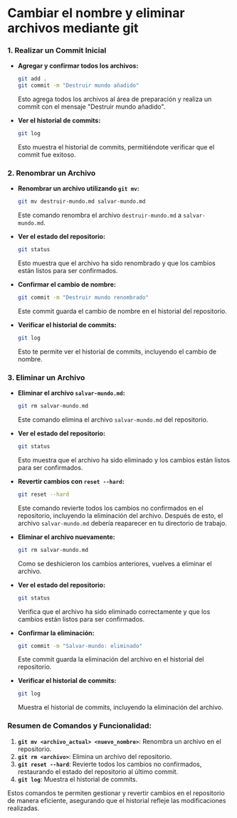 # Cambiar el nombre y eliminar archivos mediante git

### **1. Realizar un Commit Inicial**
- **Agregar y confirmar todos los archivos:**
  ```bash
  git add .
  git commit -m "Destruir mundo añadido"
  ```
  Esto agrega todos los archivos al área de preparación y realiza un commit con el mensaje "Destruir mundo añadido".

- **Ver el historial de commits:**
  ```bash
  git log
  ```
  Esto muestra el historial de commits, permitiéndote verificar que el commit fue exitoso.

### **2. Renombrar un Archivo**
- **Renombrar un archivo utilizando `git mv`:**
  ```bash
  git mv destruir-mundo.md salvar-mundo.md
  ```
  Este comando renombra el archivo `destruir-mundo.md` a `salvar-mundo.md`.

- **Ver el estado del repositorio:**
  ```bash
  git status
  ```
  Esto muestra que el archivo ha sido renombrado y que los cambios están listos para ser confirmados.

- **Confirmar el cambio de nombre:**
  ```bash
  git commit -m "Destruir mundo renombrado"
  ```
  Este commit guarda el cambio de nombre en el historial del repositorio.

- **Verificar el historial de commits:**
  ```bash
  git log
  ```
  Esto te permite ver el historial de commits, incluyendo el cambio de nombre.

### **3. Eliminar un Archivo**
- **Eliminar el archivo `salvar-mundo.md`:**
  ```bash
  git rm salvar-mundo.md
  ```
  Este comando elimina el archivo `salvar-mundo.md` del repositorio.

- **Ver el estado del repositorio:**
  ```bash
  git status
  ```
  Esto muestra que el archivo ha sido eliminado y los cambios están listos para ser confirmados.

- **Revertir cambios con `reset --hard`:**
  ```bash
  git reset --hard
  ```
  Este comando revierte todos los cambios no confirmados en el repositorio, incluyendo la eliminación del archivo. Después de esto, el archivo `salvar-mundo.md` debería reaparecer en tu directorio de trabajo.

- **Eliminar el archivo nuevamente:**
  ```bash
  git rm salvar-mundo.md
  ```
  Como se deshicieron los cambios anteriores, vuelves a eliminar el archivo.

- **Ver el estado del repositorio:**
  ```bash
  git status
  ```
  Verifica que el archivo ha sido eliminado correctamente y que los cambios están listos para ser confirmados.

- **Confirmar la eliminación:**
  ```bash
  git commit -m "Salvar-mundo: eliminado"
  ```
  Este commit guarda la eliminación del archivo en el historial del repositorio.

- **Verificar el historial de commits:**
  ```bash
  git log
  ```
  Muestra el historial de commits, incluyendo la eliminación del archivo.

### **Resumen de Comandos y Funcionalidad:**

1. **`git mv <archivo_actual> <nuevo_nombre>`**: Renombra un archivo en el repositorio.
2. **`git rm <archivo>`**: Elimina un archivo del repositorio.
3. **`git reset --hard`**: Revierte todos los cambios no confirmados, restaurando el estado del repositorio al último commit.
4. **`git log`**: Muestra el historial de commits.

Estos comandos te permiten gestionar y revertir cambios en el repositorio de manera eficiente, asegurando que el historial refleje las modificaciones realizadas.